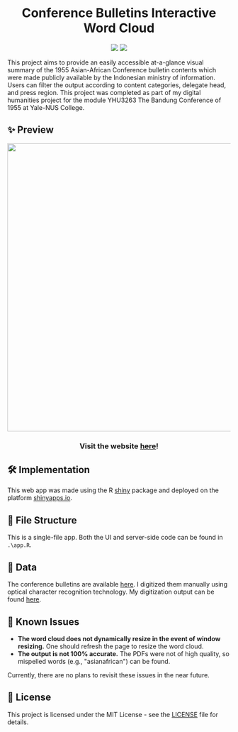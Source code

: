 <h1 align="center">Conference Bulletins Interactive Word Cloud</h1>
<p align="center">
  <a href = "https://www.r-project.org/"><img src="https://img.shields.io/badge/Made%20with-R-23425C?logo=r"></a>
  <a href = "https://github.com/yauyenching/bandung-bulletins/blob/main/LICENSE"><img src="https://img.shields.io/badge/License-MIT-informational"></a>
</p>
This project aims to provide an easily accessible at-a-glance visual summary of the 1955 Asian-African Conference bulletin contents which were made publicly available by the Indonesian ministry of information. Users can filter the output according to content categories, delegate head, and press region. This project was completed as part of my digital humanities project for the module YHU3263 The Bandung Conference of 1955 at Yale-NUS College.

## ✨ Preview ##
<div align="center">
  <img src="https://user-images.githubusercontent.com/50619632/169779478-4300f27a-dbfd-4148-ba19-cecd5ffd45aa.png" width="650">
  <h3>Visit the website <a href="https://yauyenching.shinyapps.io/bandung-bulletins/">here</a>!</h3>
</div>

## 🛠️ Implementation ##
This web app was made using the R [shiny](https://shiny.rstudio.com/) package and deployed on the platform [shinyapps.io](https://www.shinyapps.io/).

## 📂 File Structure ##
This is a single-file app. Both the UI and server-side code can be found in `.\app.R`.

## 💾 Data ##
The conference bulletins are available [here](https://bandung60.wordpress.com/bandung-bulletin/). I digitized them manually using optical character recognition technology. My digitization output can be found [here](https://github.com/yauyenching/bandung-bulletins/tree/main/document_text).

## 🚩 Known Issues ##
* **The word cloud does not dynamically resize in the event of window resizing.** One should refresh the page to resize the word cloud.
* **The output is not 100% accurate.** The PDFs were not of high quality, so mispelled words (e.g., "asianafrican") can be found.

Currently, there are no plans to revisit these issues in the near future.

## 📝 License ##
This project is licensed under the MIT License - see the [LICENSE](https://github.com/yauyenching/bandung-bulletins/blob/main/LICENSE) file for details.
